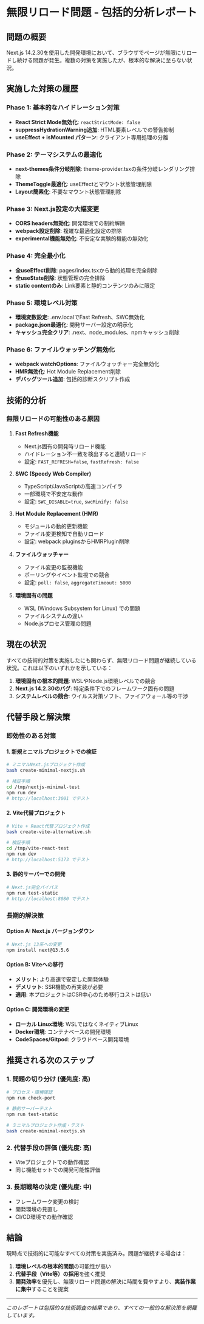 # 無限リロード問題 - 包括的分析レポート

## 問題の概要

Next.js 14.2.30を使用した開発環境において、ブラウザでページが無限にリロードし続ける問題が発生。複数の対策を実施したが、根本的な解決に至らない状況。

## 実施した対策の履歴

### Phase 1: 基本的なハイドレーション対策
- **React Strict Mode無効化**: `reactStrictMode: false`
- **suppressHydrationWarning追加**: HTML要素レベルでの警告抑制
- **useEffect + isMounted パターン**: クライアント専用処理の分離

### Phase 2: テーマシステムの最適化  
- **next-themes条件分岐削除**: theme-provider.tsxの条件分岐レンダリング排除
- **ThemeToggle最適化**: useEffectとマウント状態管理削除
- **Layout簡素化**: 不要なマウント状態管理削除

### Phase 3: Next.js設定の大幅変更
- **CORS headers無効化**: 開発環境での制約解除
- **webpack設定削除**: 複雑な最適化設定の排除
- **experimental機能無効化**: 不安定な実験的機能の無効化

### Phase 4: 完全最小化
- **全useEffect削除**: pages/index.tsxから動的処理を完全削除
- **全useState削除**: 状態管理の完全排除
- **static contentのみ**: Link要素と静的コンテンツのみに限定

### Phase 5: 環境レベル対策
- **環境変数設定**: .env.localでFast Refresh、SWC無効化
- **package.json最適化**: 開発サーバー設定の明示化
- **キャッシュ完全クリア**: .next、node_modules、npmキャッシュ削除

### Phase 6: ファイルウォッチング無効化
- **webpack watchOptions**: ファイルウォッチャー完全無効化
- **HMR無効化**: Hot Module Replacement削除
- **デバッグツール追加**: 包括的診断スクリプト作成

## 技術的分析

### 無限リロードの可能性のある原因

1. **Fast Refresh機能**
   - Next.js固有の開発時リロード機能
   - ハイドレーション不一致を検出すると連続リロード
   - 設定: `FAST_REFRESH=false`, `fastRefresh: false`

2. **SWC (Speedy Web Compiler)**
   - TypeScript/JavaScriptの高速コンパイラ
   - 一部環境で不安定な動作
   - 設定: `SWC_DISABLE=true`, `swcMinify: false`

3. **Hot Module Replacement (HMR)**
   - モジュールの動的更新機能
   - ファイル変更検知で自動リロード
   - 設定: webpack pluginsからHMRPlugin削除

4. **ファイルウォッチャー**
   - ファイル変更の監視機能
   - ポーリングやイベント監視での競合
   - 設定: `poll: false`, `aggregateTimeout: 5000`

5. **環境固有の問題**
   - WSL (Windows Subsystem for Linux) での問題
   - ファイルシステムの違い
   - Node.jsプロセス管理の問題

## 現在の状況

すべての技術的対策を実施したにも関わらず、無限リロード問題が継続している状況。これは以下のいずれかを示している：

1. **環境固有の根本的問題**: WSLやNode.js環境レベルでの競合
2. **Next.js 14.2.30のバグ**: 特定条件下でのフレームワーク固有の問題
3. **システムレベルの競合**: ウイルス対策ソフト、ファイアウォール等の干渉

## 代替手段と解決策

### 即効性のある対策

#### 1. 新規ミニマルプロジェクトでの検証
```bash
# ミニマルNext.jsプロジェクト作成
bash create-minimal-nextjs.sh

# 検証手順
cd /tmp/nextjs-minimal-test
npm run dev
# http://localhost:3001 でテスト
```

#### 2. Vite代替プロジェクト
```bash
# Vite + React代替プロジェクト作成
bash create-vite-alternative.sh

# 検証手順  
cd /tmp/vite-react-test
npm run dev
# http://localhost:5173 でテスト
```

#### 3. 静的サーバーでの開発
```bash
# Next.js完全バイパス
npm run test-static
# http://localhost:8080 でテスト
```

### 長期的解決策

#### Option A: Next.js バージョンダウン
```bash
# Next.js 13系への変更
npm install next@13.5.6
```

#### Option B: Viteへの移行
- **メリット**: より高速で安定した開発体験
- **デメリット**: SSR機能の再実装が必要
- **適用**: 本プロジェクトはCSR中心のため移行コストは低い

#### Option C: 開発環境の変更
- **ローカル Linux環境**: WSLではなくネイティブLinux
- **Docker環境**: コンテナベースの開発環境
- **CodeSpaces/Gitpod**: クラウドベース開発環境

## 推奨される次のステップ

### 1. 問題の切り分け (優先度: 高)
```bash
# プロセス・環境確認
npm run check-port

# 静的サーバーテスト
npm run test-static

# ミニマルプロジェクト作成・テスト
bash create-minimal-nextjs.sh
```

### 2. 代替手段の評価 (優先度: 高)
- Viteプロジェクトでの動作確認
- 同じ機能セットでの開発可能性評価

### 3. 長期戦略の決定 (優先度: 中)
- フレームワーク変更の検討
- 開発環境の見直し
- CI/CD環境での動作確認

## 結論

現時点で技術的に可能なすべての対策を実施済み。問題が継続する場合は：

1. **環境レベルの根本的問題**の可能性が高い
2. **代替手段（Vite等）の採用**を強く推奨
3. **開発効率**を優先し、無限リロード問題の解決に時間を費やすより、**実装作業に集中**することを提案

---

*このレポートは包括的な技術調査の結果であり、すべての一般的な解決策を網羅しています。*